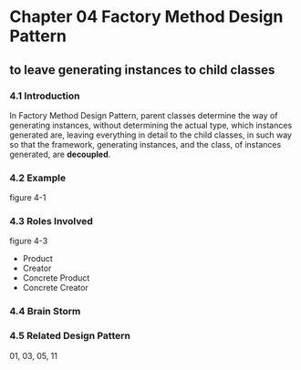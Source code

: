 # Chapter 04 Factory Method Design Pattern

## to leave generating instances to child classes

### 4.1 Introduction

In Factory Method Design Pattern, parent classes determine the way of generating instances, without determining the
actual type, which instances generated are, leaving everything in detail to the child classes, in such way so that the
framework, generating instances, and the class, of instances generated, are <b>decoupled</b>.

### 4.2 Example

figure 4-1

### 4.3 Roles Involved

figure 4-3

<ul>
    <li>Product</li>
    <li>Creator</li>
    <li>Concrete Product</li>
    <li>Concrete Creator</li>
</ul>

### 4.4 Brain Storm

### 4.5 Related Design Pattern

01, 03, 05, 11